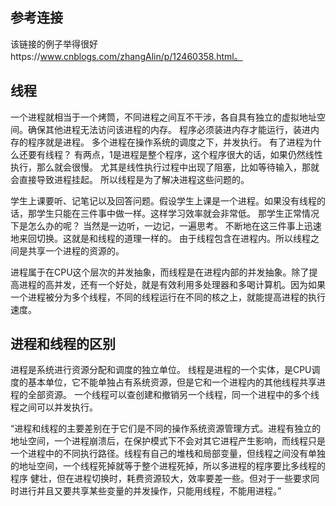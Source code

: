 ## 参考连接
该链接的例子举得很好https://www.cnblogs.com/zhangAlin/p/12460358.html。
## 线程
一个进程就相当于一个烤筒，不同进程之间互不干涉，各自具有独立的虚拟地址空间。确保其他进程无法访问该进程的内存。
程序必须装进内存才能运行，装进内存的程序就是进程。
多个进程在操作系统的调度之下，并发执行。
有了进程为什么还要有线程？
    有两点，1是进程是整个程序，这个程序很大的话，如果仍然线性执行，那么就会很慢。
    尤其是线性执行过程中出现了阻塞，比如等待输入，那就会直接导致进程挂起。
所以线程是为了解决进程这些问题的。

学生上课要听、记笔记以及回答问题。假设学生上课是一个进程。如果没有线程的话，那学生只能在三件事中做一样。这样学习效率就会非常低。
那学生正常情况下是怎么办的呢？
当然是一边听，一边记，一遍思考。
不断地在这三件事上迅速地来回切换。这就是和线程的道理一样的。
由于线程包含在进程内。所以线程之间是共享一个进程的资源的。

进程属于在CPU这个层次的并发抽象，而线程是在进程内部的并发抽象。除了提高进程的高并发，还有一个好处，就是有效利用多处理器和多喝计算机。因为如果一个进程被分为多个线程，不同的线程运行在不同的核之上，就能提高进程的执行速度。

## 进程和线程的区别
进程是系统进行资源分配和调度的独立单位。
线程是进程的一个实体，是CPU调度的基本单位，它不能单独占有系统资源，但是它和一个进程内的其他线程共享进程的全部资源。
一个线程可以查创建和撤销另一个线程，同一个进程中的多个线程之间可以并发执行。

“进程和线程的主要差别在于它们是不同的操作系统资源管理方式。进程有独立的地址空间，一个进程崩溃后，在保护模式下不会对其它进程产生影响，而线程只是一个进程中的不同执行路径。线程有自己的堆栈和局部变量，但线程之间没有单独的地址空间，一个线程死掉就等于整个进程死掉，所以多进程的程序要比多线程的程序 健壮，但在进程切换时，耗费资源较大，效率要差一些。但对于一些要求同时进行并且又要共享某些变量的并发操作，只能用线程，不能用进程。”

